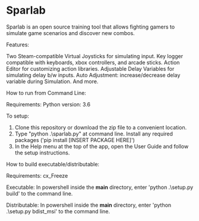 # Sparlab

Sparlab is an open source training tool that allows fighting gamers to simulate game scenarios and discover new combos.

Features:

Two Steam-compatible Virtual Joysticks for simulating input.
Key logger compatible with keyboards, xbox controllers, and arcade sticks. 
Action Editor for customizing action libraries. 
Adjustable Delay Variables for simulating delay b/w inputs. 
Auto Adjustment: increase/decrease delay variable during Simulation. 
And more. 


How to run from Command Line: 

Requirements:
Python version: 3.6

To setup: 
1) Clone this repository or download the zip file to a convenient location.
2) Type "python .\sparlab.py" at command line. Install any required packages ('pip install [INSERT PACKAGE HERE]') 
3) In the Help menu at the top of the app, open the User Guide and follow the setup instructions.


How to build executable/distributable: 

Requirements:
cx_Freeze

Executable:
In powershell inside the __main__ directory, enter 'python .\setup.py build' to the command line.

Distributable:
In powershell inside the __main__ directory, enter 'python .\setup.py bdist_msi' to the command line. 






